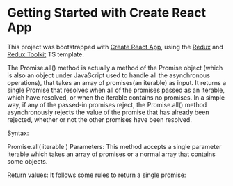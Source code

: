 # Getting Started with Create React App

This project was bootstrapped with [Create React App](https://github.com/facebook/create-react-app), using the [Redux](https://redux.js.org/) and [Redux Toolkit](https://redux-toolkit.js.org/) TS template.

The Promise.all() method is actually a method of the Promise object (which is also an object under JavaScript used to handle all the asynchronous operations), that takes an array of promises(an iterable) as input. It returns a single Promise that resolves when all of the promises passed as an iterable, which have resolved, or when the iterable contains no promises. In a simple way, if any of the passed-in promises reject, the Promise.all() method asynchronously rejects the value of the promise that has already been rejected, whether or not the other promises have been resolved. 

Syntax: 

Promise.all( iterable )
Parameters: This method accepts a single parameter iterable which takes an array of promises or a normal array that contains some objects.

Return values: It follows some rules to return a single promise: 



